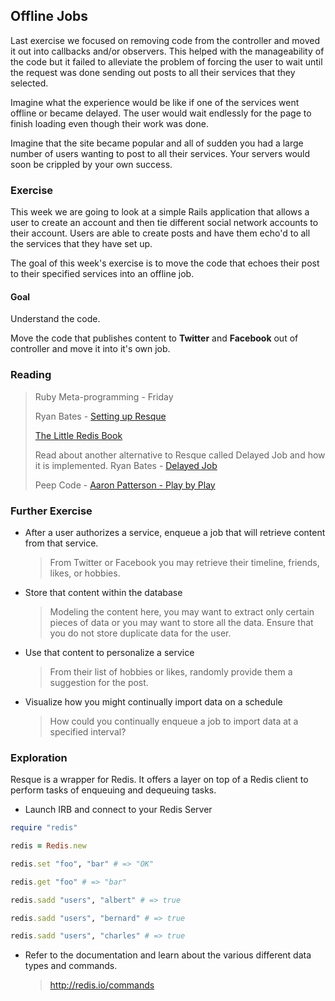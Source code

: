 ## Offline Jobs

Last exercise we focused on removing code from the controller and moved it out
into callbacks and/or observers. This helped with the manageability of the code
but it failed to alleviate the problem of forcing the user to wait until the
request was done sending out posts to all their services that they selected.

Imagine what the experience would be like if one of the services went offline or
became delayed. The user would wait endlessly for the page to finish loading
even though their work was done.

Imagine that the site became popular and all of sudden you had a large number
of users wanting to post to all their services. Your servers would soon be
crippled by your own success.

### Exercise

This week we are going to look at a simple Rails application that allows a user
to create an account and then tie different social network accounts to their
account. Users are able to create posts and have them echo'd to all the services
that they have set up.

The goal of this week's exercise is to move the code that echoes their post
to their specified services into an offline job.

#### Goal

Understand the code.

Move the code that publishes content to __Twitter__ and __Facebook__ out of
controller and move it into it's own job.

### Reading

> Ruby Meta-programming - Friday
>
> Ryan Bates - [Setting up Resque](http://asciicasts.com/episodes/271-resque)
>
> [The Little Redis Book](http://openmymind.net/redis.pdf)
>
> Read about another alternative to Resque called Delayed Job and how it is
> implemented. Ryan Bates - [Delayed Job](http://asciicasts.com/episodes/171-delayed-job)
>
> Peep Code - [Aaron Patterson - Play by Play](https://peepcode.com/products/play-by-play-tenderlove-ruby-on-rails)
>

### Further Exercise

* After a user authorizes a service, enqueue a job that will retrieve content
  from that service.

    > From Twitter or Facebook you may retrieve their timeline, friends, likes,
    or hobbies.

* Store that content within the database

    > Modeling the content here, you may want to extract only certain pieces of
    data or you may want to store all the data. Ensure that you do not store
    duplicate data for the user.

* Use that content to personalize a service

    > From their list of hobbies or likes, randomly provide them a suggestion
    for the post.

* Visualize how you might continually import data on a schedule

    > How could you continually enqueue a job to import data at a specified
    interval?

### Exploration

Resque is a wrapper for Redis. It offers a layer on top of a Redis client to
perform tasks of enqueuing and dequeuing tasks.

* Launch IRB and connect to your Redis Server

```ruby
require "redis"

redis = Redis.new

redis.set "foo", "bar" # => "OK"

redis.get "foo" # => "bar"

redis.sadd "users", "albert" # => true

redis.sadd "users", "bernard" # => true

redis.sadd "users", "charles" # => true
```

* Refer to the documentation and learn about the various different data types
  and commands.

    > http://redis.io/commands
